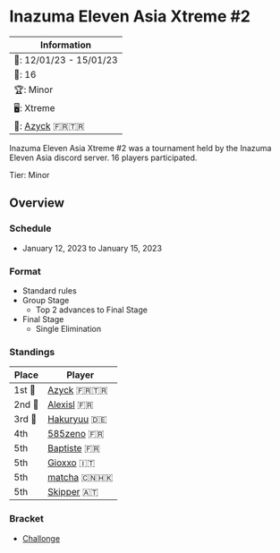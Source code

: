 # Inazuma Eleven Asia Xtreme #2

|Information|
|-|
|:calendar:: 12/01/23 - 15/01/23|
|:busts_in_silhouette:: 16|
|:trophy:: Minor|
|:desktop_computer:: Xtreme|
|:1st_place_medal:: [Azyck](../../players/french/azyck.md) :fr::tr:|

Inazuma Eleven Asia Xtreme #2 was a tournament held by the Inazuma Eleven Asia discord server. 
16 players participated.

Tier: Minor

## Overview

### Schedule
- January 12, 2023 to January 15, 2023

### Format
- Standard rules
- Group Stage
    - Top 2 advances to Final Stage
- Final Stage
    - Single Elimination

### Standings

|Place|Player|
|-|-|
|1st :1st_place_medal:|[Azyck](../../players/french/azyck.md) :fr::tr:|
|2nd :2nd_place_medal:|[Alexisl](../../players/french/alexisl.md) :fr:|
|3rd :3rd_place_medal:|[Hakuryuu](../../players/german/haku.md) :de:|
|4th|[585zeno](../../players/french/585zeno.md) :fr:|
|5th|[Baptiste](../../players/french/baptiste.md) :fr:|
|5th|[Gioxxo](../../players/italian/gioxxo.md) :it:|
|5th|[matcha](../../players/chinese/matcha.md) :cn::hong_kong:|
|5th|[Skipper](../../players/austrian/skipper.md) :austria:|

### Bracket
- [Challonge](https://challonge.com/tn6j03nd)